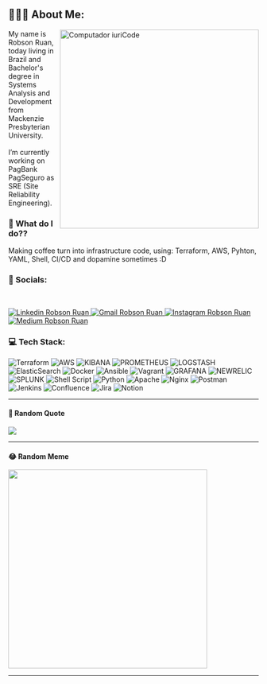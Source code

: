## 👨🏽‍💻 About Me:

<img src="https://raw.githubusercontent.com/MicaelliMedeiros/micaellimedeiros/master/image/computer-illustration.png" min-width="400px" max-width="400px" width="400px" align="right" alt="Computador iuriCode">

<p align="left"> 

 My name is Robson Ruan, today living in Brazil and Bachelor's degree in Systems Analysis and Development from Mackenzie Presbyterian University.<br><br>I’m currently working on PagBank PagSeguro as SRE (Site Reliability Engineering).
 
</p>

### 💼 What do I do??
 
 Making coffee turn into infrastructure code, using: Terraform, AWS, Pyhton, YAML, Shell, CI/CD and dopamine sometimes :D



### 📱 Socials:

<br />

<p align="left">
   <a href="https://www.linkedin.com/in/robson-ruan-141b34161/" target="_blank">
     <img src="https://img.shields.io/badge/LinkedIn-%230077B5.svg?logo=linkedin&logoColor=white" alt="Linkedin Robson Ruan"/>
   </a> 

   <a href="mailto:robsonruan360@gmail.com" target="_blank">
     <img src="https://img.shields.io/badge/-Gmail-FF0000?style=flat-square&labelColor=FF0000&logo=gmail&logoColor=white&" alt="Gmail Robson Ruan">
   </a>
 
   <a href="https://www.instagram.com/rruan92/" target="_blank">
     <img src="https://img.shields.io/badge/Instagram-%23E4405F.svg?logo=Instagram&logoColor=white" alt="Instagram Robson Ruan">
   </a> 
   
   <a href="https://medium.com/@@robsonruan360" target="_blank">
     <img src="https://img.shields.io/badge/Medium-12100E?logo=medium&logoColor=white" alt="Medium Robson Ruan">
   </a>
</p>



   
### 💻 Tech Stack:

<p align="left">

![Terraform](https://img.shields.io/badge/terraform-%235835CC.svg?style=for-the-badge&logo=terraform&logoColor=white) ![AWS](https://img.shields.io/badge/AWS-%23FF9900.svg?style=for-the-badge&logo=amazon-aws&logoColor=white) ![KIBANA](https://img.shields.io/badge/kibana-005571.svg?style=for-the-badge&logo=kibana&logoColor=white&color=%23005571) ![PROMETHEUS](https://img.shields.io/badge/prometheus-E6522C.svg?style=for-the-badge&logo=prometheus&logoColor=white&color=%23E6522C) ![LOGSTASH](https://img.shields.io/badge/logstash-005571.svg?style=for-the-badge&logo=logstash) ![ElasticSearch](https://img.shields.io/badge/-ElasticSearch-005571?style=for-the-badge&logo=elasticsearch) ![Docker](https://img.shields.io/badge/docker-%230db7ed.svg?style=for-the-badge&logo=docker&logoColor=white) ![Ansible](https://img.shields.io/badge/ansible-%231A1918.svg?style=for-the-badge&logo=ansible&logoColor=white) ![Vagrant](https://img.shields.io/badge/vagrant-%231563FF.svg?style=for-the-badge&logo=vagrant&logoColor=white) ![GRAFANA](https://img.shields.io/badge/grafana-F46800.svg?style=for-the-badge&logo=grafana&logoColor=white&color=%23F46800) ![NEWRELIC](https://img.shields.io/badge/newrelic-1CE783.svg?style=for-the-badge&logo=newrelic&logoColor=white&color=%231CE783) ![SPLUNK](https://img.shields.io/badge/splunk-000000.svg?style=for-the-badge&logo=splunk&color=%23000000) ![Shell Script](https://img.shields.io/badge/shell_script-%23121011.svg?style=for-the-badge&logo=gnu-bash&logoColor=white) ![Python](https://img.shields.io/badge/python-3670A0?style=for-the-badge&logo=python&logoColor=ffdd54) ![Apache](https://img.shields.io/badge/apache-%23D42029.svg?style=for-the-badge&logo=apache&logoColor=white) ![Nginx](https://img.shields.io/badge/nginx-%23009639.svg?style=for-the-badge&logo=nginx&logoColor=white) ![Postman](https://img.shields.io/badge/Postman-FF6C37?style=for-the-badge&logo=postman&logoColor=white) ![Jenkins](https://img.shields.io/badge/jenkins-%232C5263.svg?style=for-the-badge&logo=jenkins&logoColor=white) ![Confluence](https://img.shields.io/badge/confluence-%23172BF4.svg?style=for-the-badge&logo=confluence&logoColor=white) ![Jira](https://img.shields.io/badge/jira-%230A0FFF.svg?style=for-the-badge&logo=jira&logoColor=white) ![Notion](https://img.shields.io/badge/Notion-%23000000.svg?style=for-the-badge&logo=notion&logoColor=white)

</p>


---

#### 🤔 Random Quote

![](https://quotes-github-readme.vercel.app/api?type=horizontal&theme=light)

---

#### 😂 Random Meme
<img src='https://randommeme-five.vercel.app/' style="height: 400px;"/>

---

